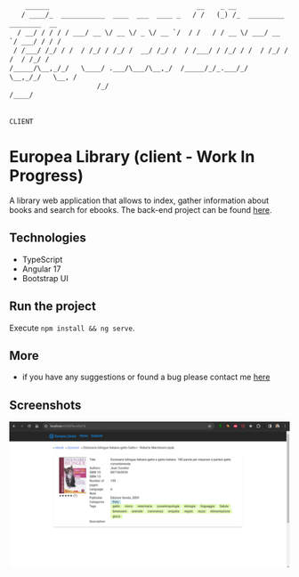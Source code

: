 ```

    ______                                     __    _ __
   / ____/_  ___________  ____  ___  ____ _   / /   (_) /_  _________ ________  __
  / __/ / / / / ___/ __ \/ __ \/ _ \/ __ `/  / /   / / __ \/ ___/ __ `/ ___/ / / /
 / /___/ /_/ / /  / /_/ / /_/ /  __/ /_/ /  / /___/ / /_/ / /  / /_/ / /  / /_/ /
/_____/\__,_/_/   \____/ .___/\___/\__,_/  /_____/_/_.___/_/   \__,_/_/   \__, /
                      /_/                                                /____/

                                                                         CLIENT
```

# Europea Library (client - Work In Progress)

A library web application that allows to index, gather information about books and search for ebooks. The back-end project can be found [here](https://github.com/goto-eof/europea-library-server).

## Technologies

- TypeScript
- Angular 17
- Bootstrap UI

## Run the project

Execute `npm install && ng serve`.

## More

- if you have any suggestions or found a bug please contact me [here](https://andre-i.eu/#contactme)

## Screenshots

![screenshot](/images/europea-library-client.png)
